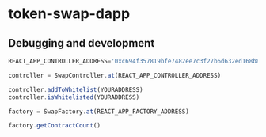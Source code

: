 # token-swap-dapp

## Debugging and development

```javascript
REACT_APP_CONTROLLER_ADDRESS='0xc694f357819bfe7482ee7c3f27b6d632ed168b8a' REACT_APP_FACTORY_ADDRESS='0xfb6515fd4e72acb2ef7bce46a39527ae20a15918'

controller = SwapController.at(REACT_APP_CONTROLLER_ADDRESS)

controller.addToWhitelist(YOURADDRESS)
controller.isWhitelisted(YOURADDRESS)

factory = SwapFactory.at(REACT_APP_FACTORY_ADDRESS)

factory.getContractCount()
```